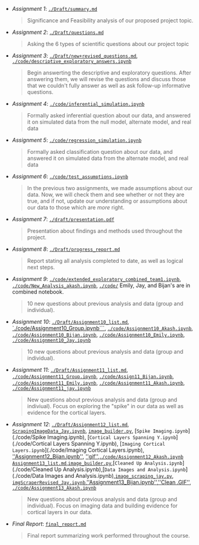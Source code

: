 - *Assignment 1*: [``./Draft/summary.md``](./Draft/summary.md)
  > Significance and Feasibility analysis of our proposed project topic. 

- *Assignment 2*: [``./Draft/questions.md``](./Draft/questions.md)
  > Asking the 6 types of scientific questions about our project topic

- *Assignment 3*: [``./Draft/new+revised_questions.md``](./Draft/new+revised_questions.md), [``./code/descriptive_exploratory_answers.ipynb``](./code/descriptive_exploratory_answers.ipynb)
  > Begin answerting the descriptive and exploratory questions. After answering them, we will revise the questions and discuss those that we couldn't fully answer as well as ask follow-up informative questions.

- *Assignment 4*: [``./code/inferential_simulation.ipynb``](./code/inferential_simulation.ipynb)
  >  Formally asked inferential question about our data, and answered it on simulated data from the null model, alternate model, and real data

- *Assignment 5*: [``./code/regression_simulation.ipynb``](./code/regression_simulation.ipynb)
  > Formally asked classification question about our data, and answered it on simulated data from the alternate model, and real data

- *Assignment 6*: [``./code/test_assumptions.ipynb``](./code/test_assumptions.ipynb)
   > In the previous two assignments, we made assumptions about our data. Now, we will check them and see whether or not they are true, and if not, update our understanding or assumptions about our data to those which are *more* right.

- *Assignment 7*: [``./draft/presentation.pdf``](./draft/presentation.pdf)
  > Presentation about findings and methods used throughout the project. 

- *Assignment 8*: [``./Draft/progress_report.md``](./Draft/progress_report.md)
  > Report stating all analysis completed to date, as well as logical next steps.

- *Assignment 9*: [``./code/extended_exploratory_combined_team1.ipynb``](./code/extended_exploratory_combined_team1.ipynb), [``./code/New_Analysis_akash.ipynb``](./code/New_Analysis_akash.ipynb), [``./code/``](./code/) Emily, Jay, and Bijan's are in combined notebook.
  > 10  new questions about previous analysis and data (group and individual).

- *Assignment 10*: [``./Draft/Assignment10_list.md``](./Draft/Assignment10_list.md), [`./code/Assignment10_Group.ipynb```](./code/Assignment10_Group.ipynb), [``./code/Assignment10_Akash.ipynb``](./code/Assignment10_Akash.ipynb), [``./code/Assignment10_Bijan.ipynb``](./code/Assignment10_Bijan.ipynb), [``./code/Assignment10_Emily.ipynb``](./code/Assignment10_Emily.ipynb), [``./code/Assignment10_Jay.ipynb``](./code/Assignment10_Jay.ipynb)
  > 10 new questions about previous analysis and data (group and individual).

- *Assignment 11*: [``./Draft/Assignment11_list.md``](./Draft/Assignment11_list.md), [``./code/Assignment11_Group.ipynb``](./code/Assignment11_Group.ipynb), [``./code/Assign11_Bijan.ipynb``](./code/Assign11_Bijan.ipynb), [``./code/Assignment11_Emily.ipynb``](./code/Assignment11_Emily.ipynb), [``./code/Assignment11_Akash.ipynb``](./code/Assignment11_Akash.ipynb), [``./code/Assignment11_jay.ipynb``](./code/Assignment11_jay.ipynb)
  > New questions about previous analysis and data (group and indiviual). Focus on exploring the "spike" in our data as well as evidence for the cortical layers.

- *Assignment 12*: [``./Draft/Assignment12_list.md``](./Draft/Assignment12_list.md), [``ScrapingImageData_Jay.ipynb``](./code/ScrapingImageData_Jay.ipynb), [``image_builder.py``](./code/image_builder.py), [``Spike Imaging.ipynb``](./code/Spike Imaging.ipynb), [``Cortical Layers Spanning Y.ipynb``](./code/Cortical Layers Spanning Y.ipynb), [``Imaging Cortical Layers.ipynb``](./code/Imaging Cortical Layers.ipynb), [''Assignment12_Bijan.ipynb''](./code/Assignment12_Bijan.ipynb), [''gif''](./code/Bijan_gif_dirty.gif),[``./code/Assignment12_Akash.ipynb``](./code/Assignment12_Akash.ipynb)
[``Assignment13_list.md``](./Draft/Assignment13_list.md),[``image_builder.py``](./code/image_builder.py),[``Cleaned Up Analysis.ipynb``](./code/Cleaned Up Analysis.ipynb),[``Data Images and Analysis.ipynb``](./code/Data Images and Analysis.ipynb),[``image_scraping_jay.py``](./code/image_scraping_jay.py), [``imgScraperRevised_Jay.ipynb``](./code/imgScraperRevised_Jay.ipynb),[''Assignment13_Bijan.ipynb''](./code/Assignment13_Bijan.ipynb),[''Clean .GIF''](./code/Bijan_gif.gif), [``./code/Assignment13_Akash.ipynb``](./code/Assignment13_Akash.ipynb)
  > New questions about previous analysis and data (group and individual). Focus on imaging data and building evidence for cortical layers in our data.

- *Final Report*: [``final_report.md``](final_report.md)
  > Final report summarizing work performed throughout the course.

